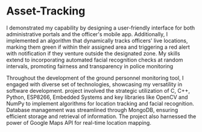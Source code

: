 # Asset-Tracking

I demonstrated my capability by designing a user-friendly interface for both administrative portals and the officer's mobile app. 
Additionally, I implemented an algorithm that dynamically tracks officers' live locations, marking them green if within their assigned area and 
triggering a red alert with notification if they venture outside the designated zone. My skills extend to incorporating automated facial recognition 
checks at random intervals, promoting fairness and transparency in police monitoring

Throughout the development of the ground personnel monitoring tool, I engaged with diverse set of technologies, showcasing my versatility 
in software development. project involved the strategic utilization of C, C++, Python, ESP8266, Embedded Systems and key libraries like OpenCV 
and NumPy to implement algorithms for location tracking and facial recognition. Database management was streamlined through MongoDB, 
ensuring efficient storage and retrieval of information. The project also harnessed the power of Google Maps API for real-time location mapping.
